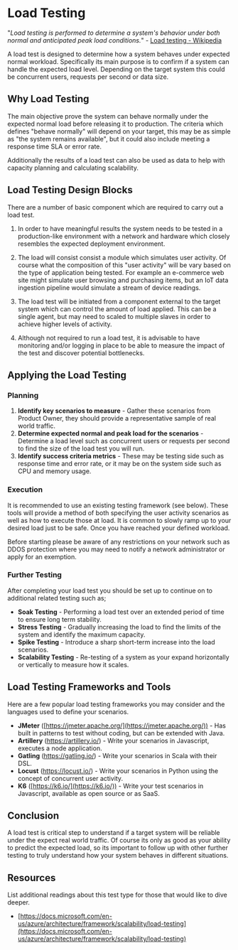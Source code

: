 

# Load Testing

"*Load testing is performed to determine a system's behavior under both normal and anticipated peak load conditions.*" - [Load testing - Wikipedia](https://en.wikipedia.org/wiki/Load_testing)

A load test is designed to determine how a system behaves under expected normal workload.  Specifically its main purpose is to confirm if a system can handle the expected load level. Depending on the target system this could be concurrent users, requests per second or data size.


## Why Load Testing

The main objective prove the system can behave normally under the expected normal load before releasing it to production. The criteria which defines "behave normally" will depend on your target, this may be as simple as "the system remains available", but it could also include meeting a response time SLA or error rate. 

Additionally the results of a load test can also be used as data to help with capacity planning and calculating scalability. 

## Load Testing Design Blocks

There are a number of basic component which are required to carry out a load test.  

1. In order to have meaningful results the system needs to be tested in a production-like environment with a network and hardware which closely resembles the expected deployment environment.

2. The load will consist consist a module which simulates user activity. Of course what the composition of this "user activity" will be vary based on the type of application being tested. For example an e-commerce web site might simulate user browsing and purchasing items, but an IoT data ingestion pipeline would simulate a stream of device readings.

3. The load test will be initiated from a component external to the target system which can control the amount of load applied. This can be a single agent, but may need to scaled to multiple slaves in order to achieve higher levels of activity. 

4. Although not required to run a load test, it is advisable to have monitoring and/or logging in place to be able to measure the impact of the test and discover potential bottlenecks.

## Applying the Load Testing

### Planning

1. **Identify key scenarios to measure**  - Gather these scenarios from Product Owner, they should provide a representative sample of real world traffic.
2. **Determine expected normal and peak load for the scenarios** -  Determine a load level such as concurrent users or requests per second to find the size of the load test you will run.
3. **Identify success criteria metrics** - These may be testing side such as response time and error rate, or it may be on the system side such as CPU and memory usage.

### Execution

It is recommended to use an existing testing framework (see below). These tools will provide a method of both specifying the user activity scenarios as well as how to execute those at load. It is common to slowly ramp up to your desired load just to be safe. Once you have reached your defined workload. 

Before starting please be aware of any restrictions on your network such as DDOS protection where you may need to notify a network administrator or apply for an exemption.

### Further Testing
After completing your load test you should be set up to continue on to additional related testing such as;
- **Soak Testing** - Performing a load test over an extended period of time to ensure long term stability.
- **Stress Testing** - Gradually increasing the load to find the limits of the system and identify the maximum capacity.
- **Spike Testing** - Introduce a sharp short-term increase into the load scenarios.
- **Scalability Testing** - Re-testing of a system as your expand horizontally or vertically to measure how it scales.

## Load Testing Frameworks and Tools

Here are a few popular load testing frameworks you may consider and the languages used to define your scenarios.

- **JMeter** ([https://jmeter.apache.org/](https://jmeter.apache.org/)) - Has built in patterns to test without coding, but can be extended with Java.
- **Artillery** (https://artillery.io/) - Write your scenarios in Javascript, executes a node application.
- **Gatling** (https://gatling.io/) -  Write your scenarios in Scala with their DSL.
- **Locust** (https://locust.io/) - Write your scenarios in Python using the concept of concurrent user activity.
- **K6** ([https://k6.io/](https://k6.io/)) - Write your test scenarios in Javascript, available as open source or as SaaS.

## Conclusion

A load test is critical step to understand if a target system will be reliable under the expect real world traffic. 
Of course its only as good as your ability to predict the expected load, so its important to follow up with other further testing to truly understand how your system behaves in different situations.


## Resources

List additional readings about this test type for those that would like to dive deeper. 

- [https://docs.microsoft.com/en-us/azure/architecture/framework/scalability/load-testing](https://docs.microsoft.com/en-us/azure/architecture/framework/scalability/load-testing)
